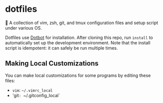 # dotfiles
🤗 A collection of vim, zsh, git, and tmux configuration files and setup script under various OS.

Dotfiles use [Dotbot](https://github.com/anishathalye/dotbot) for installation. After cloning this repo, run `install` to automatically set up the development environment. Note that the install script is idempotent: it can safely be run multiple times.

## Making Local Customizations

You can make local customizations for some programs by editing these files:

- `vim`: `~/.vimrc_local`
- 'git`: `~/.gitconfig_local`

